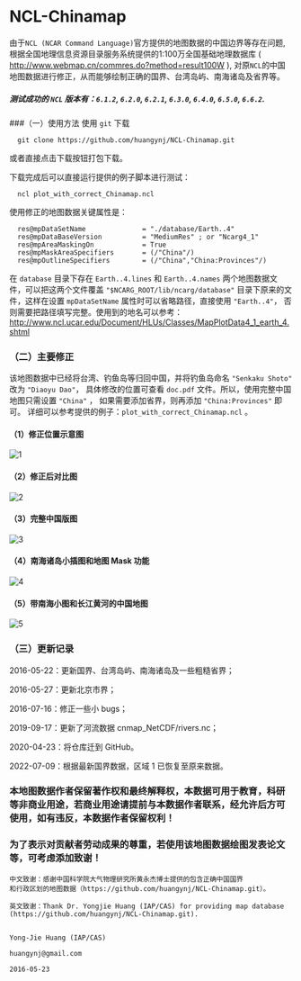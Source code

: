 # NCL-Chinamap
由于```NCL (NCAR Command Language)```官方提供的地图数据的中国边界等存在问题, 
根据全国地理信息资源目录服务系统提供的1:100万全国基础地理数据库 ( http://www.webmap.cn/commres.do?method=result100W ),
对原```NCL```的中国地图数据进行修正，从而能够绘制正确的国界、台湾岛屿、南海诸岛及省界等。


##### 测试成功的 `NCL` 版本有：`6.1.2`, `6.2.0`, `6.2.1`, `6.3.0`, `6.4.0`,  `6.5.0`, `6.6.2`.

###（一）使用方法
使用 `git` 下载
```
  git clone https://github.com/huangynj/NCL-Chinamap.git

```
或者直接点击下载按钮打包下载。

下载完成后可以直接运行提供的例子脚本进行测试：
```
  ncl plot_with_correct_Chinamap.ncl
```

使用修正的地图数据关键属性是：
```
  res@mpDataSetName              = "./database/Earth..4"
  res@mpDataBaseVersion          = "MediumRes" ; or "Ncarg4_1"
  res@mpAreaMaskingOn            = True
  res@mpMaskAreaSpecifiers       = (/"China"/)
  res@mpOutlineSpecifiers        = (/"China","China:Provinces"/)
```
在 `database` 目录下存在 `Earth..4.lines` 和 `Earth..4.names` 
两个地图数据文件，可以把这两个文件覆盖 `"$NCARG_ROOT/lib/ncarg/database"` 
目录下原来的文件，这样在设置 `mpDataSetName` 属性时可以省略路径，直接使用 `"Earth..4"`，
否则需要把路径填写完整。使用到的地名可以参考：
  http://www.ncl.ucar.edu/Document/HLUs/Classes/MapPlotData4_1_earth_4.shtml

### （二）主要修正
该地图数据中已经将台湾、钓鱼岛等归回中国，并将钓鱼岛命名 `"Senkaku Shoto"` 改为 `"Diaoyu Dao"`，
具体修改的位置可查看 `doc.pdf` 文件。所以，使用完整中国地图只需设置 `"China"` ，
如果需要添加省界，则再添加 `"China:Provinces"` 即可。
详细可以参考提供的例子：`plot_with_correct_Chinamap.ncl` 。

#### （1）修正位置示意图
![1][1]

#### （2）修正后对比图
![2][2]

#### （3）完整中国版图
![3][3]

#### （4）南海诸岛小插图和地图 Mask 功能
![4][4]

#### （5）带南海小图和长江黄河的中国地图
![5][5]


### （三）更新记录

2016-05-22：更新国界、台湾岛屿、南海诸岛及一些粗糙省界；

2016-05-27：更新北京市界；

2016-07-16：修正一些小 bugs；

2019-09-17：更新了河流数据 cnmap_NetCDF/rivers.nc；

2020-04-23：将仓库迁到 GitHub。

2022-07-09：根据最新国界数据，区域 1 已恢复至原来数据。

### 本地图数据作者保留著作权和最终解释权，本数据可用于教育，科研等非商业用途，若商业用途请提前与本数据作者联系，经允许后方可使用，如有违反，本数据作者保留权利！
### 为了表示对贡献者劳动成果的尊重，若使用该地图数据绘图发表论文等，可考虑添加致谢！


```
中文致谢：感谢中国科学院大气物理研究所黄永杰博士提供的包含正确中国国界
和行政区划的地图数据（https://github.com/huangynj/NCL-Chinamap.git）。

英文致谢：Thank Dr. Yongjie Huang (IAP/CAS) for providing map database 
(https://github.com/huangynj/NCL-Chinamap.git).


Yong-Jie Huang (IAP/CAS) 

huangynj@gmail.com

2016-05-23
```

[1]: http://bbs.06climate.com/data/attachment/forum/201605/23/163019nbumte0zmvzkr0tt.png
[2]: http://bbs.06climate.com/data/attachment/forum/201605/23/163020y3o0b0gdll6th2zp.png
[3]: http://bbs.06climate.com/data/attachment/forum/201605/23/163020lanad0ais7n76cgc.png
[4]: http://bbs.06climate.com/data/attachment/forum/201605/27/201628x317lcnoird7doer.png
[5]: http://bbs.06climate.com/data/attachment/album/201612/02/085435s333q24y4ql9p346.png
